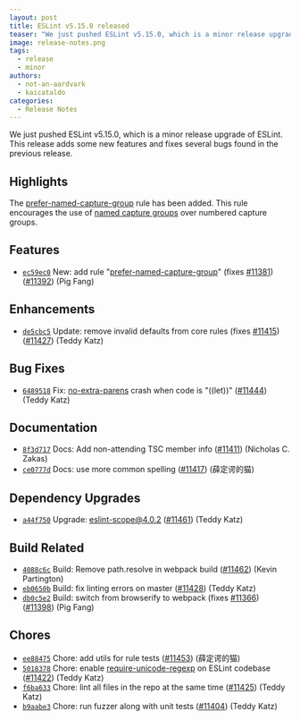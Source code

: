 ```yaml
---
layout: post
title: ESLint v5.15.0 released
teaser: "We just pushed ESLint v5.15.0, which is a minor release upgrade of ESLint. This release adds some new features and fixes several bugs found in the previous release."
image: release-notes.png
tags:
  - release
  - minor
authors:
  - not-an-aardvark
  - kaicataldo
categories:
  - Release Notes
---
```


We just pushed ESLint v5.15.0, which is a minor release upgrade of ESLint. This release adds some new features and fixes several bugs found in the previous release.


## Highlights

The [prefer-named-capture-group](/docs/rules/prefer-named-capture-group) rule has been added. This rule encourages the use of [named capture groups](https://github.com/tc39/proposal-regexp-named-groups) over numbered capture groups.

## Features


* [`ec59ec0`](https://github.com/eslint/eslint/commit/ec59ec09c8d001b8c04f9edc09994e2b0d0af0f9) New: add rule "[prefer-named-capture-group](/docs/rules/prefer-named-capture-group)" (fixes [#11381](https://github.com/eslint/eslint/issues/11381)) ([#11392](https://github.com/eslint/eslint/issues/11392)) (Pig Fang)




## Enhancements


* [`de5cbc5`](https://github.com/eslint/eslint/commit/de5cbc526b30405e742b35d85d04361529d49ed4) Update: remove invalid defaults from core rules (fixes [#11415](https://github.com/eslint/eslint/issues/11415)) ([#11427](https://github.com/eslint/eslint/issues/11427)) (Teddy Katz)




## Bug Fixes


* [`6489518`](https://github.com/eslint/eslint/commit/64895185bde5233223648bcaf46f8deb72c9fb55) Fix: [no-extra-parens](/docs/rules/no-extra-parens) crash when code is "((let))" ([#11444](https://github.com/eslint/eslint/issues/11444)) (Teddy Katz)




## Documentation


* [`8f3d717`](https://github.com/eslint/eslint/commit/8f3d71754932669332ad7623bcc4c1aef3897125) Docs: Add non-attending TSC member info ([#11411](https://github.com/eslint/eslint/issues/11411)) (Nicholas C. Zakas)
* [`ce0777d`](https://github.com/eslint/eslint/commit/ce0777da5bc167fe0c529158fd8216d3eaf11565) Docs: use more common spelling ([#11417](https://github.com/eslint/eslint/issues/11417)) (薛定谔的猫)




## Dependency Upgrades


* [`a44f750`](https://github.com/eslint/eslint/commit/a44f75073306e5ea4e6722654009a99884fbca4f) Upgrade: eslint-scope@4.0.2 ([#11461](https://github.com/eslint/eslint/issues/11461)) (Teddy Katz)




## Build Related


* [`4088c6c`](https://github.com/eslint/eslint/commit/4088c6c9d4578cd581ce8ff4385d90b58a75b755) Build: Remove path.resolve in webpack build ([#11462](https://github.com/eslint/eslint/issues/11462)) (Kevin Partington)
* [`eb0650b`](https://github.com/eslint/eslint/commit/eb0650ba20cf9f9ad78dbaccfeb7e0e7ab56e31d) Build: fix linting errors on master ([#11428](https://github.com/eslint/eslint/issues/11428)) (Teddy Katz)
* [`db0c5e2`](https://github.com/eslint/eslint/commit/db0c5e2a7f894b7cda71007b0ba43d7814b3fb2e) Build: switch from browserify to webpack (fixes [#11366](https://github.com/eslint/eslint/issues/11366)) ([#11398](https://github.com/eslint/eslint/issues/11398)) (Pig Fang)




## Chores


* [`ee88475`](https://github.com/eslint/eslint/commit/ee884754e4111e11994ff0df3f0c29e43e1dc3f2) Chore: add utils for rule tests ([#11453](https://github.com/eslint/eslint/issues/11453)) (薛定谔的猫)
* [`5018378`](https://github.com/eslint/eslint/commit/5018378131fd5190bbccca902c0cf4276ee1581a) Chore: enable [require-unicode-regexp](/docs/rules/require-unicode-regexp) on ESLint codebase ([#11422](https://github.com/eslint/eslint/issues/11422)) (Teddy Katz)
* [`f6ba633`](https://github.com/eslint/eslint/commit/f6ba633f56eca6be20fc4b0d9496a78b9498d578) Chore: lint all files in the repo at the same time ([#11425](https://github.com/eslint/eslint/issues/11425)) (Teddy Katz)
* [`b9aabe3`](https://github.com/eslint/eslint/commit/b9aabe34311f6189b87c9d8a1aa40f3513fed773) Chore: run fuzzer along with unit tests ([#11404](https://github.com/eslint/eslint/issues/11404)) (Teddy Katz)

